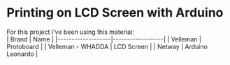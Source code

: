 # Printing on LCD Screen with Arduino

For this project i've been using this material:<br>
| Brand             | Name             |
|-------------------|------------------|
| Velleman          | Protoboard       |
| Velleman - WHADDA | LCD Screen       |
| Netway            | Arduino Leonardo |
